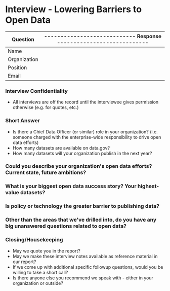 # Interview - Lowering Barriers to Open Data

| Question | ---------------------------- Response ---------------------------- |
| --- | ---|
| Name    |                              |
| Organization |                          |
| Position | |
| Email | |

### Interview Confidentiality
* All interviews are off the record until the interviewee gives permission otherwise (e.g. for quotes, etc.)

### Short Answer
* Is there a Chief Data Officer (or similar) role in your organization? (i.e. someone charged with the enterprise-wide responsibility to drive open data efforts)
* How many datasets are available on data.gov?
* How many datasets will your organization publish in the next year?

### Could you describe your organization's open data efforts? Current state, future ambitions?

### What is your biggest open data success story? Your highest-value datasets?

### Is policy or technology the greater barrier to publishing data?

### Other than the areas that we've drilled into, do you have any big unanswered questions related to open data?

### Closing/Housekeeping
* May we quote you in the report?
* May we make these interview notes available as reference material in our report?
* If we come up with additional specific followup questions, would you be willing to take a short call?
* Is there anyone else you recommend we speak with - either in your organization or outside?
